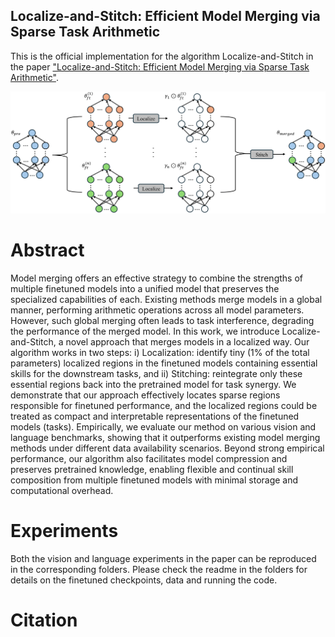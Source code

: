 ## Localize-and-Stitch: Efficient Model Merging via Sparse Task Arithmetic

This is the official implementation for the algorithm Localize-and-Stitch in the paper ["Localize-and-Stitch: Efficient Model Merging via Sparse Task Arithmetic"](https://arxiv.org/abs/2408.13656).

![alt text](localize_and_stitch.png "Localize-and-Stitch")


# Abstract
Model merging offers an effective strategy to combine the strengths of multiple finetuned models into a unified model that preserves the specialized capabilities of each. Existing methods merge models in a global manner, performing arithmetic operations across all model parameters. However, such global merging often leads to task interference, degrading the performance of the merged model. In this work, we introduce Localize-and-Stitch, a novel approach that merges models in a localized way. Our algorithm works in two steps: i) Localization: identify tiny (1% of the total parameters) localized regions in the finetuned models containing essential skills for the downstream tasks, and ii) Stitching: reintegrate only these essential regions back into the pretrained model for task synergy. We demonstrate that our approach effectively locates sparse regions responsible for finetuned performance, and the localized regions could be treated as compact and interpretable representations of the finetuned models (tasks). Empirically, we evaluate our method on various vision and language benchmarks, showing that it outperforms existing model merging methods under different data availability scenarios. Beyond strong empirical performance, our algorithm also facilitates model compression and preserves pretrained knowledge, enabling flexible and continual skill composition from multiple finetuned models with minimal storage and computational overhead.


# Experiments
Both the vision and language experiments in the paper can be reproduced in the corresponding folders. Please check the readme in the folders for details on the finetuned checkpoints, data and running the code.

# Citation
